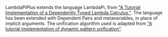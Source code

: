 LambdaPiPlus extends the language LambdaPi, from
["A Tutorial Implementation of a Dependently Typed Lambda Calculus."](https://www.andres-loeh.de/LambdaPi/).
The language has been extended with Dependent Pairs and metavariables, in place of implicit arguments.
The unification algorithm used is adapted from
["A tutorial implementation of dynamic pattern unification"](http://adam.gundry.co.uk/pub/pattern-unify/).
